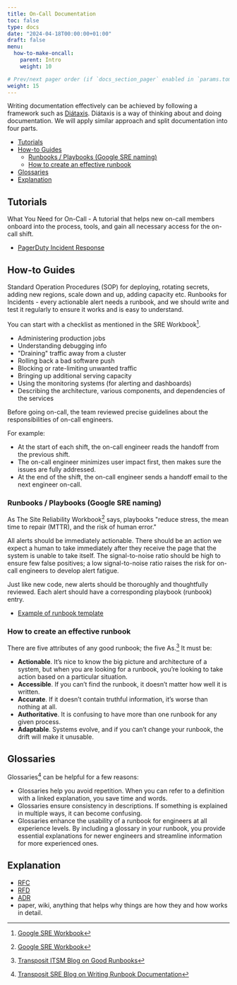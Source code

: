 ```yaml
---
title: On-Call Documentation
toc: false
type: docs
date: "2024-04-18T00:00:00+01:00"
draft: false
menu:
  how-to-make-oncall:
    parent: Intro
    weight: 10

# Prev/next pager order (if `docs_section_pager` enabled in `params.toml`)
weight: 15
---
```


Writing documentation effectively can be achieved by following a framework such as [Diátaxis](https://diataxis.fr/). Diátaxis is a way of thinking about and doing documentation. We will apply similar approach and split documentation into four parts.

- [Tutorials](#tutorials)
- [How-to Guides](#how-to-guides)
  - [Runbooks / Playbooks (Google SRE naming)](#runbooks--playbooks-google-sre-naming)
  - [How to create an effective runbook](#how-to-create-an-effective-runbook)
- [Glossaries](#glossaries)
- [Explanation](#explanation)

## Tutorials

What You Need for On-Call - A tutorial that helps new on-call members onboard into the process, tools, and gain all necessary access for the on-call shift.

- [PagerDuty Incident Response](https://response.pagerduty.com/)

## How-to Guides

Standard Operation Procedures (SOP) for deploying, rotating secrets, adding new regions, scale down and up, adding capacity etc. Runbooks for Incidents - every actionable alert needs a runbook, and we should write and test it regularly to ensure it works and is easy to understand.

You can start with a checklist as mentioned in the SRE Workbook[^1].

- Administering production jobs
- Understanding debugging info
- "Draining" traffic away from a cluster
- Rolling back a bad software push
- Blocking or rate-limiting unwanted traffic
- Bringing up additional serving capacity
- Using the monitoring systems (for alerting and dashboards)
- Describing the architecture, various components, and dependencies of the services

Before going on-call, the team reviewed precise guidelines about the responsibilities of on-call engineers. 

For example:
- At the start of each shift, the on-call engineer reads the handoff from the previous shift.
- The on-call engineer minimizes user impact first, then makes sure the issues are fully addressed.
- At the end of the shift, the on-call engineer sends a handoff email to the next engineer on-call.

### Runbooks / Playbooks (Google SRE naming)

As The Site Reliability Workbook[^1] says, playbooks "reduce stress, the mean time to repair (MTTR), and the risk of human error."

All alerts should be immediately actionable. There should be an action we expect a human to take immediately after they receive the page that the system is unable to take itself. The signal-to-noise ratio should be high to ensure few false positives; a low signal-to-noise ratio raises the risk for on-call engineers to develop alert fatigue.

Just like new code, new alerts should be thoroughly and thoughtfully reviewed. Each alert should have a corresponding playbook (runbook) entry.

- [Example of runbook template](https://github.com/SkeltonThatcher/run-book-template/blob/master/run-book-template.md)

### How to create an effective runbook

There are five attributes of any good runbook; the five As.[^3] It must be:

- **Actionable**. It’s nice to know the big picture and architecture of a system, but when you are looking for a runbook, you’re looking to take action based on a particular situation.
- **Accessible**. If you can’t find the runbook, it doesn’t matter how well it is written.
- **Accurate**. If it doesn’t contain truthful information, it’s worse than nothing at all.
- **Authoritative**. It is confusing to have more than one runbook for any given process.
- **Adaptable**. Systems evolve, and if you can’t change your runbook, the drift will make it unusable.

## Glossaries

Glossaries[^2] can be helpful for a few reasons:

- Glossaries help you avoid repetition. When you can refer to a definition with a linked explanation, you save time and words.
- Glossaries ensure consistency in descriptions. If something is explained in multiple ways, it can become confusing.
- Glossaries enhance the usability of a runbook for engineers at all experience levels. By including a glossary in your runbook, you provide essential explanations for newer engineers and streamline information for more experienced ones.

## Explanation

- [RFC](https://en.wikipedia.org/wiki/Request_for_Comments)
- [RFD](https://rfd.shared.oxide.computer/rfd/0001)
- [ADR](https://adr.github.io/)
- paper, wiki, anything that helps why things are how they and how works in detail.

[^1]: [Google SRE Workbook](https://sre.google/workbook/on-call/)
[^2]: [Transposit SRE Blog on Writing Runbook Documentation](https://www.transposit.com/devops-blog/sre/2020.01.30-writing-runbook-documentation-when-youre-an-sre/)
[^3]: [Transposit ITSM Blog on Good Runbooks](https://www.transposit.com/devops-blog/itsm/what-makes-a-good-runbook/)
